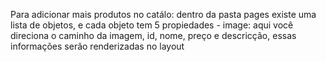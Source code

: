 Para adicionar mais produtos no catálo: dentro da pasta pages existe uma lista de objetos, e cada objeto tem 5 propiedades - image: aqui você direciona o caminho da imagem, id, nome, preço e descricção, essas informações serão renderizadas no layout